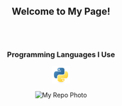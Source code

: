 <div align="center">
  
## Welcome to My Page! 

</div>


<br>

<div align="center">

</div>

<br>


<div align="center">

### Programming Languages I Use

<p align="center">
  <!-- Python -->
  <a href="https://www.python.org" target="_blank"> 
    <img src="https://raw.githubusercontent.com/devicons/devicon/master/icons/python/python-original.svg" alt="python" width="40" height="40"/> 
  </a> 
</p>

</div>

<p align="center">
  <img src="cloudy-sky_3840x2160_xtrafondos.com_modified.png" alt="My Repo Photo" width="800"/>
</p>




